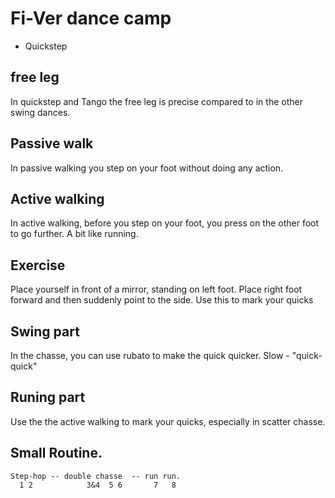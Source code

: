 # Fi-Ver dance camp

* Quickstep

## free leg

In quickstep and Tango the free leg is precise compared to in the other swing dances.

## Passive walk

In passive walking you step on your foot without doing any action.

## Active walking

In active walking, before you step on your foot, you press on the other foot to go further.
A bit like running.

## Exercise

Place yourself in front of a mirror, standing on left foot. Place right foot forward and then suddenly point to the side.
Use this to mark your quicks

## Swing part

In the chasse, you can use rubato to make the quick quicker.
Slow - "quick-quick"

## Runing part

Use the the active walking to mark your quicks, especially in scatter chasse.

## Small Routine.

```
Step-hop -- double chasse  -- run run.
  1 2            3&4  5 6       7   8
```
